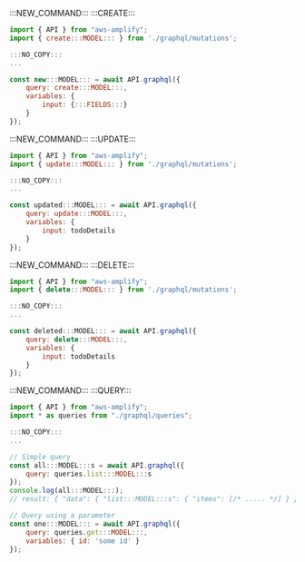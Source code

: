 :::NEW_COMMAND:::
:::CREATE:::

```js
import { API } from "aws-amplify";
import { create:::MODEL::: } from './graphql/mutations';
```

```js
:::NO_COPY:::
...
```

```js
const new:::MODEL::: = await API.graphql({
    query: create:::MODEL:::,
    variables: {
        input: {:::FIELDS:::}
    }
});
```

:::NEW_COMMAND:::
:::UPDATE:::

```js
import { API } from "aws-amplify";
import { update:::MODEL::: } from './graphql/mutations';
```

```js
:::NO_COPY:::
...
```

```js
const updated:::MODEL::: = await API.graphql({
    query: update:::MODEL:::,
    variables: {
        input: todoDetails
    }
});
```

:::NEW_COMMAND:::
:::DELETE:::

```js
import { API } from "aws-amplify";
import { delete:::MODEL::: } from './graphql/mutations';
```

```js
:::NO_COPY:::
...
```

```js
const deleted:::MODEL::: = await API.graphql({
    query: delete:::MODEL:::,
    variables: {
        input: todoDetails
    }
});
```

:::NEW_COMMAND:::
:::QUERY:::

```js
import { API } from "aws-amplify";
import * as queries from "./graphql/queries";
```

```js
:::NO_COPY:::
...
```

```js
// Simple query
const all:::MODEL:::s = await API.graphql({
    query: queries.list:::MODEL:::s
});
console.log(all:::MODEL:::);
// result: { "data": { "list:::MODEL:::s": { "items": [/* ..... */] } } }

// Query using a parameter
const one:::MODEL::: = await API.graphql({
    query: queries.get:::MODEL:::,
    variables: { id: 'some id' }
});
```
